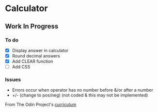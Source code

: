 # Calculator

## Work In Progress

### To do

- [x] Display answer in calculator
- [x] Round decimal answers
- [x] Add CLEAR function
- [ ] Add CSS

### Issues

* Errors occur when operator has no number before &/or after a number
* +/- (change to pos/neg) (not coded & this may not be implemented)

From The Odin Project's [curriculum](https://www.theodinproject.com/lessons/calculator)
